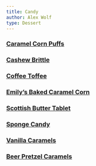 ```yaml
---
title: Candy
author: Alex Wolf
type: Dessert
---
```


### [Caramel Corn Puffs](./carmel_puffCorn.html)
### [Cashew Brittle](./cashew_brittle.html)
### [Coffee Toffee](./coffee_toffee.html)
### [Emily’s Baked Caramel Corn](./emilys_carmel_corn.html)
### [Scottish Butter Tablet](./scottish_butter_tablet.html)
### [Sponge Candy](./sponge_candy.html)
### [Vanilla Caramels](./vanilla_carmels.html)
### [Beer Pretzel Caramels](./beer_pretzel_caramels.html)
